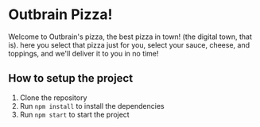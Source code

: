# Outbrain Pizza!

Welcome to Outbrain's pizza, the best pizza in town! (the digital town, that is). here you select that pizza just for you, select your sauce, cheese, and toppings, and we'll deliver it to you in no time!

## How to setup the project

1. Clone the repository
2. Run `npm install` to install the dependencies
3. Run `npm start` to start the project
